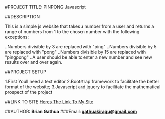 #PROJECT TITLE: PINPONG Javascript


##DESCRIPTION

This is a simple js website that takes a number from a user and returns a range of numbers from 1 to the chosen number with the following exceptions:

..Numbers divisible by 3 are replaced with "ping"
..Numbers divisible by 5 are replaced with "pong"
..Numbers divisible by 15 are replaced with "pingpong"
..A user should be able to enter a new number and see new results over and over again.

##PROJECT SETUP

1.First Youll need a text editor
2.Bootstrap framework to facilitate the better format of the website;
3.Javascript and jquery to facilitate the mathematical prospect of the project



##LINK TO SITE
[Heres The Link To My Site](https://gathuakiragu.github.io/pingpongjs)




##AUTHOR: 
**Brian Gathua**
###Email: 
**gathuakiragu@gmail.com**

